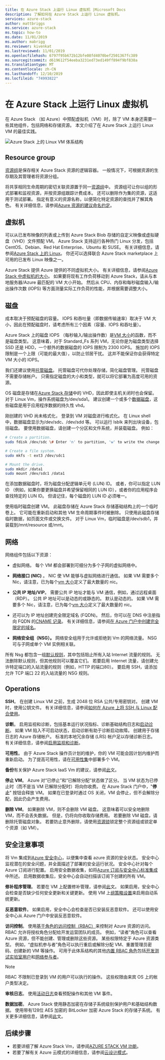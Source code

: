 ```yaml
---
title: 在 Azure Stack 上运行 Linux 虚拟机 |Microsoft Docs
description: 了解如何在 Azure Stack 上运行 Linux 虚拟机。
services: azure-stack
author: mattbriggs
ms.service: azure-stack
ms.topic: how-to
ms.date: 11/01/2019
ms.author: mabrigg
ms.reviewer: kivenkat
ms.lastreviewed: 11/01/2019
ms.openlocfilehash: 6797f95b672b12bfe08fd4070bef2501367fc389
ms.sourcegitcommit: d619612f54eeba3231ed73ed149ff894f9bf838a
ms.translationtype: MT
ms.contentlocale: zh-CN
ms.lasthandoff: 12/10/2019
ms.locfileid: "74993822"
---
```

# <a name="run-a-linux-virtual-machine-on-azure-stack"></a>在 Azure Stack 上运行 Linux 虚拟机

在 Azure Stack （如 Azure）中预配虚拟机（VM）时，除了 VM 本身还需要一些其他组件，包括网络和存储资源。 本文介绍了在 Azure Stack 上运行 Linux VM 的最佳实践。

![Azure Stack 上的 Linux VM 体系结构](./media/iaas-architecture-vm-linux/image1.png)

## <a name="resource-group"></a>Resource group

[资源组](https://docs.microsoft.com/azure/azure-resource-manager/resource-group-overview)是保存相关 Azure Stack 资源的逻辑容器。 一般情况下，可根据资源的生存期及其管理者将资源分组。

将共享相同生命周期的密切关联资源置于同一[资源组](https://docs.microsoft.com/azure/azure-resource-manager/resource-group-overview)中。 资源组可让你以组的形式部署和监视资源，并按资源组跟踪计费成本。 还可以删除作为集的资源，这适用于测试部署。 指定有意义的资源名称，以便简化特定资源的查找并了解其角色。 有关详细信息，请参阅[Azure 资源的建议命名约定](https://docs.microsoft.com/azure/architecture/best-practices/naming-conventions)。

## <a name="virtual-machine"></a>虚拟机

可以从已发布映像的列表或上传到 Azure Stack Blob 存储的自定义映像或虚拟硬盘（VHD）文件预配 VM。 Azure Stack 支持运行各种热门 Linux 分发，包括 CentOS、Debian、Red Hat Enterprise、Ubuntu 和 SUSE。 有关详细信息，请参阅[Azure Stack 上的 Linux](https://docs.microsoft.com/azure-stack/operator/azure-stack-linux)。 你还可以选择联合 Azure Stack marketplace 上可用的已发布 Linux 映像之一。

Azure Stack 提供 Azure 提供的不同虚拟机大小。 有关详细信息，请参阅[Azure Stack 中虚拟机的大小](https://docs.microsoft.com/azure-stack/user/azure-stack-vm-sizes)。 如果要将现有工作负荷移动到 Azure Stack，请从与本地服务器/Azure 最匹配的 VM 大小开始。 然后从 CPU、内存和每秒磁盘输入/输出操作次数 (IOPS) 等方面测量实际工作负荷的性能，并根据需要调整大小。

## <a name="disks"></a>磁盘

成本取决于预配磁盘的容量。 IOPS 和吞吐量（即数据传输速率）取决于 VM 大小，因此在预配磁盘时，请考虑所有三个因素（容量、IOPS 和吞吐量）。

Azure Stack 上的磁盘 IOPS （每秒输入/输出操作数）是[VM 大小](https://docs.microsoft.com/azure-stack/user/azure-stack-vm-sizes)的函数，而不是磁盘类型。 这意味着，对于 Standard_Fs 系列 VM，无论你是为磁盘类型选择 SSD 还是 HDD，一个额外的数据磁盘的 IOPS 限制为 2300 IOPS。 施加的 IOPS 限制是一个上限（可能的最大值），以防止邻居干扰。 这并不能保证你会获得特定 VM 大小的 IOPS。

我们还建议使用[托管磁盘](https://docs.microsoft.com/azure-stack/user/azure-stack-managed-disk-considerations)。 托管磁盘可代你处理存储，简化磁盘管理。 托管磁盘不需要存储帐户。 只需指定磁盘的大小和类型，就可以将它部署为高度可用的资源。

OS 磁盘是存储在[Azure Stack 存储](https://docs.microsoft.com/azure-stack/user/azure-stack-storage-overview)中的 VHD，因此即使主机关闭时也会保留。 对于 Linux Vm，操作系统磁盘为/dev/sda1。 建议创建一个或多个[数据磁盘](https://docs.microsoft.com/azure-stack/user/azure-stack-manage-vm-disks)，这些磁盘是用于应用程序数据的持久性 vhd。

刚创建的 VHD 尚未格式化， 登录到 VM 对磁盘进行格式化。 在 Linux shell 中，数据磁盘显示为/dev/sdc、/dev/sdd 等。 可以运行 lsblk 来列出块设备，包括磁盘。 要使用数据磁盘，请创建一个分区和文件系统，并装载磁盘。 例如：

```bash
# Create a partition.
sudo fdisk /dev/sdc \# Enter 'n' to partition, 'w' to write the change.

# Create a file system.
sudo mkfs -t ext3 /dev/sdc1

# Mount the drive.
sudo mkdir /data1
sudo mount /dev/sdc1 /data1
```

在添加数据磁盘时，将为磁盘分配逻辑单元号 (LUN) ID。 或者，你可以指定 LUN ID （例如，如果你要更换磁盘并希望保留相同的 LUN ID），或者你的应用程序会查找特定的 LUN ID。 但请记住，每个磁盘的 LUN ID 必须唯一。

使用临时磁盘创建 VM。 此磁盘存储在 Azure Stack 存储基础结构上的一个临时卷上。 它可能在重新启动和其他 VM 生命周期事件时被删除。 只使用此磁盘存储临时数据，如页面文件或交换文件。 对于 Linux Vm，临时磁盘是/dev/sdb1，并装载到/mnt/resource 或/mnt。

## <a name="network"></a>网络

网络组件包括以下资源：

-   虚拟网络。 每个 VM 都会部署到可细分为多个子网的虚拟网络中。

-   **网络接口 (NIC)** 。 NIC 使 VM 能够与虚拟网络进行通信。 如果 VM 需要多个 Nic，请注意，已为每个[vm 大小](https://docs.microsoft.com/azure-stack/user/azure-stack-vm-sizes)定义了最大数量的 nic。

-   **公共 IP 地址/VIP**。 需要公共 IP 地址才能与 VM 通信，例如，通过远程桌面（RDP）。 公共 IP 地址可以是动态的或静态的。 默认是动态的。 如果 VM 需要多个 Nic，请注意，已为每个[vm 大小](https://docs.microsoft.com/azure-stack/user/azure-stack-vm-sizes)定义了最大数量的 nic。

-   还可以为 IP 地址创建完全限定域名 (FQDN)。 然后，你可以在 DNS 中注册指向 FQDN 的[CNAME 记录](https://en.wikipedia.org/wiki/CNAME_record)。 有关详细信息，请参阅[在 Azure 门户中创建完全限定的域名](https://docs.microsoft.com/azure/virtual-machines/virtual-machines-linux-portal-create-fqdn)。

-   **网络安全组（NSG）。** 网络安全组用于允许或拒绝到 Vm 的网络流量。 NSG 可与子网或单个 VM 实例相关联。

所有 Nsg 都包含一组[默认规则](https://docs.microsoft.com/azure/virtual-network/security-overview#default-security-rules)，其中包括阻止所有入站 Internet 流量的规则。 无法删除默认规则，但其他规则可以覆盖它们。 若要启用 Internet 流量，请创建允许特定端口的入站流量的规则（例如，HTTP 的端口80）。 要启用 SSH，请添加允许 TCP 端口 22 的入站流量的 NSG 规则。

## <a name="operations"></a>Operations

**SSH**。 在创建 Linux VM 之前，生成 2048 位 RSA 公共/专用密钥对。 创建 VM 时，使用公钥文件。 有关详细信息，请参阅[如何在 Azure 上将 SSH 与 Linux 配合使用](https://docs.microsoft.com/azure/virtual-machines/virtual-machines-linux-mac-create-ssh-keys)。

**诊断**。 启用监视和诊断，包括基本运行状况指标、诊断基础结构日志和[启动诊断](https://azure.microsoft.com/blog/boot-diagnostics-for-virtual-machines-v2/)。 如果 VM 陷入不可启动状态，启动诊断有助于诊断启动故障。 创建用于存储日志的 Azure 存储帐户。 标准的本地冗余存储 (LRS) 帐户足以存储诊断日志。 有关详细信息，请参阅[启用监视和诊断](https://docs.microsoft.com/azure-stack/user/azure-stack-metrics-azure-data)。

**可用性**。 由于 Azure Stack 操作员计划的维护，你的 VM 可能会因计划内维护而重新启动。 为了提高可用性，请在[可用性集](https://docs.microsoft.com/azure-stack/operator/app-service-deploy-ha)中部署多个 VM。

**备份**有关保护 Azure Stack IaaS Vm 的建议，请参阅[此](https://docs.microsoft.com/azure-stack/user/azure-stack-manage-vm-protect)文。

**停止 VM**。 Azure 对“已停止”和“已解除分配”状态做了区分。 当 VM 状态为已停止时（而不是当 VM 已解除分配时）将向你收费。 在 Azure Stack 门户中，"**停止**" 按钮会释放 VM。 如果在已登录时通过 OS 关闭，VM 会停止，但不会解除分配，因此仍会产生费用。

**删除 VM**。 如果删除 VM，则不会删除 VM 磁盘。 这意味着可以安全地删除 VM，而不会丢失数据。 但是，仍将向你收取存储费用。 若要删除 VM 磁盘，请删除托管磁盘对象。 若要防止意外删除，请使用[资源锁](https://docs.microsoft.com/azure/resource-group-lock-resources)锁定整个资源组或锁定单个资源（如 VM）。

## <a name="security-considerations"></a>安全注意事项

将 Vm 集成到[Azure 安全中心](https://docs.microsoft.com/azure/security-center/quick-onboard-azure-stack)，以便集中查看 azure 资源的安全状态。 安全中心监视潜在的安全问题，并全面描述了部署的安全运行状况。 安全中心针对每个 Azure 订阅进行配置。 启用安全数据收集，如将[Azure 订阅与安全中心标准集成](https://docs.microsoft.com/azure/security-center/security-center-get-started)中所述。 启用数据收集后，安全中心会自动扫描该订阅下创建的所有 VM。

**修补程序管理**。 若要在 VM 上配置修补管理，请参阅[此](https://docs.microsoft.com/azure-stack/user/vm-update-management)文。 如果启用，安全中心会检查是否缺少任何安全更新和关键更新。 使用 VM 上[组策略设置](https://docs.microsoft.com/windows-server/administration/windows-server-update-services/deploy/4-configure-group-policy-settings-for-automatic-updates)来启用自动系统更新。

**反恶意软件**。 如果启用，安全中心会检查是否已安装反恶意软件。 还可以使用安全中心从 Azure 门户中安装反恶意软件。

**访问控制**。 使用[基于角色的访问控制（RBAC）](https://docs.microsoft.com/azure/active-directory/role-based-access-control-what-is)来控制对 Azure 资源的访问。 RBAC 允许将授权角色分配给开发运营团队的成员。 例如，“读者”角色可以查看 Azure 资源，但不能创建、管理或删除这些资源。 某些权限特定于 Azure 资源类型。 例如，“虚拟机参与者”角色可以执行重启或解除分配 VM、重置管理员密码、创建新的 VM 等操作。 可用于此体系结构的其他[内置 RBAC 角色](https://docs.microsoft.com/azure/active-directory/role-based-access-built-in-roles)包括[开发测试实验室用户](https://docs.microsoft.com/azure/active-directory/role-based-access-built-in-roles#devtest-labs-user)和[网络参与者](https://docs.microsoft.com/azure/active-directory/role-based-access-built-in-roles#network-contributor)。

> [!Note]  
> RBAC 不限制已登录到 VM 的用户可以执行的操作。 这些权限由来宾 OS 上的帐户类型决定。

**审核日志**。 使用[活动日志](https://docs.microsoft.com/azure-stack/user/azure-stack-metrics-azure-data?#activity-log)查看预配操作和其他 VM 事件。

**数据加密**。 Azure Stack 使用静态加密在存储子系统级别保护用户和基础结构数据。 使用带有128位 AES 加密的 BitLocker 加密 Azure Stack 的存储子系统。 有关更多详细信息，请参阅[此](https://docs.microsoft.com/azure-stack/operator/azure-stack-security-bitlocker)文。

## <a name="next-steps"></a>后续步骤

- 若要详细了解 Azure Stack Vm，请参阅[AZURE STACK VM 功能](azure-stack-vm-considerations.md)。  
- 若要了解有关 Azure 云模式的详细信息，请参阅[云设计模式](https://docs.microsoft.com/azure/architecture/patterns)。

